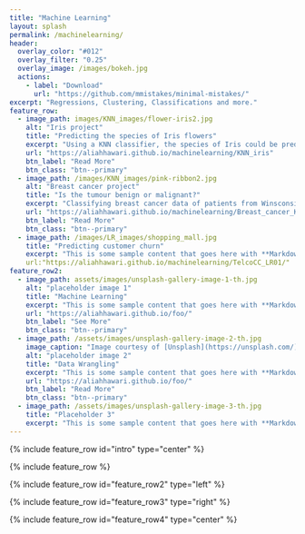 ```yaml
---
title: "Machine Learning"
layout: splash
permalink: /machinelearning/
header:
  overlay_color: "#012"
  overlay_filter: "0.25"
  overlay_image: /images/bokeh.jpg
  actions:
    - label: "Download"
      url: "https://github.com/mmistakes/minimal-mistakes/"
excerpt: "Regressions, Clustering, Classifications and more."
feature_row:
  - image_path: images/KNN_images/flower-iris2.jpg
    alt: "Iris project"
    title: "Predicting the species of Iris flowers"
    excerpt: "Using a KNN classifier, the species of Iris could be predicted based on its sepal and petal measurements"
    url: "https://aliahhawari.github.io/machinelearning/KNN_iris"
    btn_label: "Read More"
    btn_class: "btn--primary"
  - image_path: /images/KNN_images/pink-ribbon2.jpg
    alt: "Breast cancer project"
    title: "Is the tumour benign or malignant?"
    excerpt: "Classifying breast cancer data of patients from Winsconsin using KNN."
    url: "https://aliahhawari.github.io/machinelearning/Breast_cancer_KNN"
    btn_label: "Read More"
    btn_class: "btn--primary"
  - image_path: /images/LR_images/shopping_mall.jpg
    title: "Predicting customer churn"
    excerpt: "This is some sample content that goes here with **Markdown** formatting."
    url:"https://aliahhawari.github.io/machinelearning/TelcoCC_LR01/"
feature_row2:
  - image_path: assets/images/unsplash-gallery-image-1-th.jpg
    alt: "placeholder image 1"
    title: "Machine Learning"
    excerpt: "This is some sample content that goes here with **Markdown** formatting."
    url: "https://aliahhawari.github.io/foo/"
    btn_label: "See More"
    btn_class: "btn--primary"
  - image_path: /assets/images/unsplash-gallery-image-2-th.jpg
    image_caption: "Image courtesy of [Unsplash](https://unsplash.com/)"
    alt: "placeholder image 2"
    title: "Data Wrangling"
    excerpt: "This is some sample content that goes here with **Markdown** formatting."
    url: "https://aliahhawari.github.io/foo/"
    btn_label: "Read More"
    btn_class: "btn--primary"
  - image_path: /assets/images/unsplash-gallery-image-3-th.jpg
    title: "Placeholder 3"
    excerpt: "This is some sample content that goes here with **Markdown** formatting."
---
```


{% include feature_row id="intro" type="center" %}

{% include feature_row %}

{% include feature_row id="feature_row2" type="left" %}

{% include feature_row id="feature_row3" type="right" %}

{% include feature_row id="feature_row4" type="center" %}
